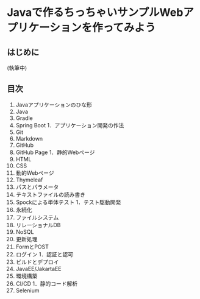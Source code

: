 # Javaで作るちっちゃいサンプルWebアプリケーションを作ってみよう

## はじめに

(執筆中)

## 目次

1. Javaアプリケーションのひな形
  1. Java
  1. Gradle
  1. Spring Boot
1．アプリケーション開発の作法
  1. Git
  1. Markdown
  1. GitHub
  1. GitHub Page
1．静的Webページ
  1. HTML
  1. CSS
1. 動的Webページ
  1. Thymeleaf
  1. パスとパラメータ
  1. テキストファイルの読み書き
  1. Spockによる単体テスト
  1．テスト駆動開発
1. 永続化
  1. ファイルシステム
  1. リレーショナルDB
  1. NoSQL
1. 更新処理
  1. FormとPOST
  1. ログイン
  1．認証と認可
1. ビルドとデプロイ
  1. JavaEE/JakartaEE
  1. 環境構築
  1. CI/CD
  1．静的コード解析
  1. Selenium



